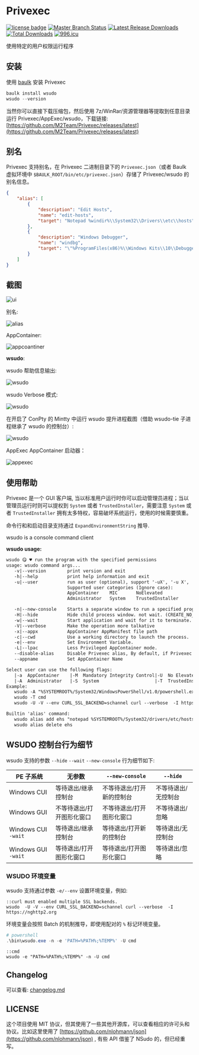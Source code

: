 # Privexec

[![license badge](https://img.shields.io/github/license/M2Team/Privexec.svg)](LICENSE)
[![Master Branch Status](https://github.com/M2Team/Privexec/workflows/CI/badge.svg)](https://github.com/M2Team/Privexec/actions)
[![Latest Release Downloads](https://img.shields.io/github/downloads/M2Team/Privexec/latest/total.svg)](https://github.com/M2Team/Privexec/releases/latest)
[![Total Downloads](https://img.shields.io/github/downloads/M2Team/Privexec/total.svg)](https://github.com/M2Team/Privexec/releases)
[![996.icu](https://img.shields.io/badge/link-996.icu-red.svg)](https://996.icu)

使用特定的用户权限运行程序

## 安装

使用 [baulk](https://github.com/baulk/baulk) 安装 Privexec

```powershell
baulk install wsudo
wsudo --version
```

当然你可以直接下载压缩包，然后使用 7z/WinRar/资源管理器等提取到任意目录运行 Privexec/AppExec/wsudo，下载链接: [https://github.com/M2Team/Privexec/releases/latest](https://github.com/M2Team/Privexec/releases/latest)



## 别名

Privexec 支持别名，在 Privexec 二进制目录下的 `Privexec.json`（或者 Baulk 虚拟环境中 `$BAULK_ROOT/bin/etc/privexec.json`）存储了 Privexec/wsudo 的别名信息。

```json
{
    "alias": [
        {
            "description": "Edit Hosts",
            "name": "edit-hosts",
            "target": "Notepad %windir%\\System32\\Drivers\\etc\\hosts"
        },
        {
            "description": "Windows Debugger",
            "name": "windbg",
            "target": "\"%ProgramFiles(x86)%\\Windows Kits\\10\\Debuggers\\x64\\windbg.exe\""
        }
    ]
}
```


## 截图

![ui](docs/images/admin.png)


别名:

![alias](docs/images/alias.png)

AppContainer:

![appcoantiner](docs/images/appcontainer.png)

**wsudo**:


wsudo 帮助信息输出:

![wsudo](docs/images/wsudo.png)

wsudo Verbose 模式:

![wsudo](docs/images/wsudo3.png)

在开启了 ConPty 的 Mintty 中运行 wsudo 提升进程截图（借助 wsudo-tie 子进程继承了 wsudo 的控制台）:

![wsudo](docs/images/wsudo-tie-new-mintty.png)

AppExec AppContainer 启动器：

![appexec](docs/images/appexec.png)

## 使用帮助

Privexec 是一个 GUI 客户端, 当以标准用户运行时你可以启动管理员进程；当以管理员运行时则可以提权到 `System` 或者 `TrustedInstaller`，需要注意 `System` 或者 `TrustedInstaller` 拥有太多特权，容易破坏系统运行，使用的时候需要慎重。

命令行和和启动目录支持通过 `ExpandEnvironmentString` 推导.

wsudo is a console command client

**wsudo usage:**

```txt
wsudo 😋 ♥ run the program with the specified permissions
usage: wsudo command args...
   -v|--version        print version and exit
   -h|--help           print help information and exit
   -u|--user           run as user (optional), support '-uX', '-u X', '--user=X', '--user X'
                       Supported user categories (Ignore case):
                       AppContainer    MIC       NoElevated
                       Administrator   System    TrustedInstaller

   -n|--new-console    Starts a separate window to run a specified program or command.
   -H|--hide           Hide child process window. not wait. (CREATE_NO_WINDOW)
   -w|--wait           Start application and wait for it to terminate.
   -V|--verbose        Make the operation more talkative
   -x|--appx           AppContainer AppManifest file path
   -c|--cwd            Use a working directory to launch the process.
   -e|--env            Set Environment Variable.
   -L|--lpac           Less Privileged AppContainer mode.
   --disable-alias     Disable Privexec alias, By default, if Privexec exists alias, use it.
   --appname           Set AppContainer Name

Select user can use the following flags:
   |-a  AppContainer    |-M  Mandatory Integrity Control|-U  No Elevated(UAC)|
   |-A  Administrator   |-S  System                     |-T  TrustedInstaller|
Example:
   wsudo -A "%SYSTEMROOT%/System32/WindowsPowerShell/v1.0/powershell.exe" -NoProfile
   wsudo -T cmd
   wsudo -U -V --env CURL_SSL_BACKEND=schannel curl --verbose  -I https://nghttp2.org

Builtin 'alias' command:
   wsudo alias add ehs "notepad %SYSTEMROOT%/System32/drivers/etc/hosts" "Edit Hosts"
   wsudo alias delete ehs

```

## WSUDO 控制台行为细节

wsudo 支持的参数 `--hide` `--wait` `--new-console` 行为细节如下:

|PE 子系统|无参数|`--new-console`|`--hide`|
|---|---|---|---
|Windows CUI|等待退出/继承控制台|不等待退出/打开新的控制台|不等待退出/无控制台|
|Windows GUI|不等待退出/打开图形化窗口|不等待退出/打开图形化窗口|不等待退出/忽略|
|Windows CUI `-wait`|等待退出/继承控制台|等待退出/打开新的控制台|等待退出/无控制台|
|Windows GUI `-wait`|等待退出/打开图形化窗口|等待退出/打开图形化窗口|等待退出/忽略|

### WSUDO 环境变量

wsudo 支持通过参数 `-e/--env` 设置环境变量，例如:

```batch
::curl must enabled multiple SSL backends.
wsudo  -U -V --env CURL_SSL_BACKEND=schannel curl --verbose  -I https://nghttp2.org
```

环境变量会按照 Batch 的机制推导，即使用配对的 `%` 标记环境变量。

```powershell
# powershell
.\bin\wsudo.exe -n -e 'PATH=%PATH%;%TEMP%' -U cmd
```

```batch
::cmd
wsudo -e "PATH=%PATH%;%TEMP%" -n -U cmd
```

## Changelog

可以查看: [changelog.md](./docs/changelog.md)

## LICENSE

这个项目使用 MIT 协议，但其使用了一些其他开源库，可以查看相应的许可头和协议。比如这里使用了 [https://github.com/nlohmann/json](https://github.com/nlohmann/json) , 有些 API 借鉴了 NSudo 的，但已经重写。
